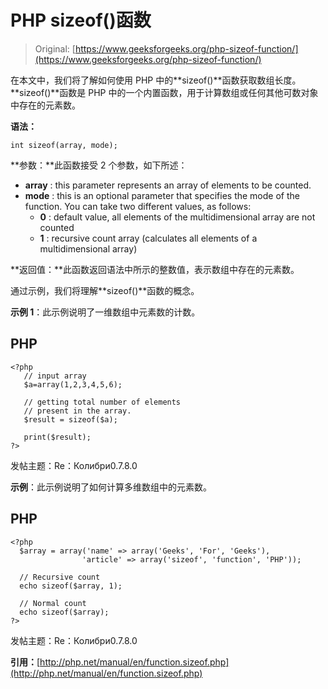 # PHP sizeof()函数

> Original: [https://www.geeksforgeeks.org/php-sizeof-function/](https://www.geeksforgeeks.org/php-sizeof-function/)

在本文中，我们将了解如何使用 PHP 中的**sizeof()**函数获取数组长度。 **sizeof()**函数是 PHP 中的一个内置函数，用于计算数组或任何其他可数对象中存在的元素数。

**语法：**

```
int sizeof(array, mode);
```

**参数：**此函数接受 2 个参数，如下所述：

*   **array** : this parameter represents an array of elements to be counted.
*   **mode** : this is an optional parameter that specifies the mode of the function. You can take two different values, as follows:
    *   **0** : default value, all elements of the multidimensional array are not counted
    *   **1** : recursive count array (calculates all elements of a multidimensional array)

**返回值：**此函数返回语法中所示的整数值，表示数组中存在的元素数。

通过示例，我们将理解**sizeof()**函数的概念。

**示例 1**：此示例说明了一维数组中元素数的计数。

## PHP

```
<?php
   // input array
   $a=array(1,2,3,4,5,6);

   // getting total number of elements
   // present in the array.
   $result = sizeof($a);

   print($result);
?>
```

发帖主题：Re：Колибри0.7.8.0

**示例**：此示例说明了如何计算多维数组中的元素数。

## PHP

```
<?php
  $array = array('name' => array('Geeks', 'For', 'Geeks'),
                'article' => array('sizeof', 'function', 'PHP'));

  // Recursive count
  echo sizeof($array, 1);

  // Normal count
  echo sizeof($array);
?>
```

发帖主题：Re：Колибри0.7.8.0

**引用：**[http://php.net/manual/en/function.sizeof.php](http://php.net/manual/en/function.sizeof.php)